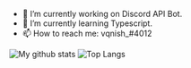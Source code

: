 

- 🔭 I’m currently working on Discord API Bot.
- 🌱 I’m currently learning Typescript.
- 📫 How to reach me: vqnish_#4012



![My github stats](https://github-readme-stats.vercel.app/api?username=vqnish&show_icons=true&hide_border=true&count_private=true&include_all_commits=true&theme=radical)
![Top Langs](https://github-readme-stats.vercel.app/api/top-langs/?username=vqnish&show_icons=true&hide_border=true&count_private=true&include_all_commits=true&theme=radical)

